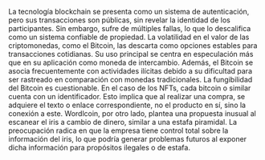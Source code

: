 
La tecnología blockchain se presenta como un sistema de autenticación, pero sus transacciones son públicas, sin revelar la identidad de los participantes. Sin embargo, sufre de múltiples fallas, lo que lo descalifica como un sistema confiable de propiedad.
La volatilidad en el valor de las criptomonedas, como el Bitcoin, las descarta como opciones estables para transacciones cotidianas. Su uso principal se centra en especulación más que en su aplicación como moneda de intercambio. Además, el Bitcoin se asocia frecuentemente con actividades ilícitas debido a su dificultad para ser rastreado en comparación con monedas tradicionales.
La fungibilidad del Bitcoin es cuestionable.
En el caso de los NFTs, cada bitcoin o similar cuenta con un identificador. Esto implica que al realizar una compra, se adquiere el texto o enlace correspondiente, no el producto en sí, sino la conexión a este.
Wordlcoin, por otro lado, plantea una propuesta inusual al escanear el iris a cambio de dinero, similar a una estafa piramidal. La preocupación radica en que la empresa tiene control total sobre la información del iris, lo que podría generar problemas futuros al exponer dicha información para propósitos ilegales o de estafa.
